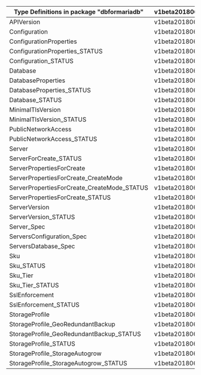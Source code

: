 | Type Definitions in package "dbformariadb"  | v1beta20180601 |
|---------------------------------------------|----------------|
| APIVersion                                  | v1beta20180601 |
| Configuration                               | v1beta20180601 |
| ConfigurationProperties                     | v1beta20180601 |
| ConfigurationProperties_STATUS              | v1beta20180601 |
| Configuration_STATUS                        | v1beta20180601 |
| Database                                    | v1beta20180601 |
| DatabaseProperties                          | v1beta20180601 |
| DatabaseProperties_STATUS                   | v1beta20180601 |
| Database_STATUS                             | v1beta20180601 |
| MinimalTlsVersion                           | v1beta20180601 |
| MinimalTlsVersion_STATUS                    | v1beta20180601 |
| PublicNetworkAccess                         | v1beta20180601 |
| PublicNetworkAccess_STATUS                  | v1beta20180601 |
| Server                                      | v1beta20180601 |
| ServerForCreate_STATUS                      | v1beta20180601 |
| ServerPropertiesForCreate                   | v1beta20180601 |
| ServerPropertiesForCreate_CreateMode        | v1beta20180601 |
| ServerPropertiesForCreate_CreateMode_STATUS | v1beta20180601 |
| ServerPropertiesForCreate_STATUS            | v1beta20180601 |
| ServerVersion                               | v1beta20180601 |
| ServerVersion_STATUS                        | v1beta20180601 |
| Server_Spec                                 | v1beta20180601 |
| ServersConfiguration_Spec                   | v1beta20180601 |
| ServersDatabase_Spec                        | v1beta20180601 |
| Sku                                         | v1beta20180601 |
| Sku_STATUS                                  | v1beta20180601 |
| Sku_Tier                                    | v1beta20180601 |
| Sku_Tier_STATUS                             | v1beta20180601 |
| SslEnforcement                              | v1beta20180601 |
| SslEnforcement_STATUS                       | v1beta20180601 |
| StorageProfile                              | v1beta20180601 |
| StorageProfile_GeoRedundantBackup           | v1beta20180601 |
| StorageProfile_GeoRedundantBackup_STATUS    | v1beta20180601 |
| StorageProfile_STATUS                       | v1beta20180601 |
| StorageProfile_StorageAutogrow              | v1beta20180601 |
| StorageProfile_StorageAutogrow_STATUS       | v1beta20180601 |
